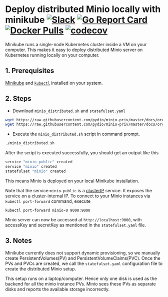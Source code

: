 # Deploy distributed Minio locally with minikube [![Slack](https://slack.minio.io/slack?type=svg)](https://slack.minio.io) [![Go Report Card](https://goreportcard.com/badge/pydio/minio-priv)](https://goreportcard.com/report/pydio/minio-priv) [![Docker Pulls](https://img.shields.io/docker/pulls/pydio/minio-priv.svg?maxAge=604800)](https://hub.docker.com/r/pydio/minio-priv/) [![codecov](https://codecov.io/gh/pydio/minio-priv/branch/master/graph/badge.svg)](https://codecov.io/gh/pydio/minio-priv)

Minikube runs a single-node Kubernetes cluster inside a VM on your computer. This makes it easy to deploy distributed Minio server on
Kubernetes running locally on your computer.

## 1. Prerequisites

[Minikube](https://github.com/kubernetes/minikube/blob/master/README.md#installation) and [`kubectl`](https://kubernetes.io/docs/user-guide/prereqs/)
installed on your system.

## 2. Steps

* Download `minio_distributed.sh` and `statefulset.yaml`

```sh
wget https://raw.githubusercontent.com/pydio/minio-priv/master/docs/orchestration/minikube/minio_distributed.sh  
wget https://raw.githubusercontent.com/pydio/minio-priv/master/docs/orchestration/minikube/statefulset.yaml
```

* Execute the `minio_distributed.sh` script in command prompt.

```sh
./minio_distributed.sh
```

After the script is executed successfully, you should get an output like this

```sh
service "minio-public" created
service "minio" created
statefulset "minio" created
```
This means Minio is deployed on your local Minikube installation.

Note that the service `minio-public` is a [clusterIP](https://kubernetes.io/docs/user-guide/services/#publishing-services---service-types) service. It exposes the service on a cluster-internal IP. To connect to your Minio instances via `kubectl port-forward` command, execute

```
kubectl port-forward minio-0 9000:9000
```

Minio server can now be accessed at `http://localhost:9000`, with accessKey and secretKey as mentioned in the `statefulset.yaml` file.

## 3. Notes

Minikube currently does not support dynamic provisioning, so we manually create PersistentVolumes(PV) and PersistentVolumeClaims(PVC). Once the PVs and PVCs are created, we call the `statefulset.yaml` configuration file to create the distributed Minio setup.

This setup runs on a laptop/computer. Hence only one disk is used as the backend for all the minio instance PVs. Minio sees these PVs as separate disks and reports the available storage incorrectly.
